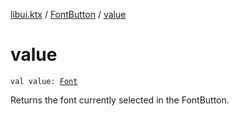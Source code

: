 [libui.ktx](../README.md) / [FontButton](README.md) / [value](value.md)

# value

`val value: `[`Font`](../../libui.ktx.draw/-font/README.md)

Returns the font currently selected in the FontButton.

